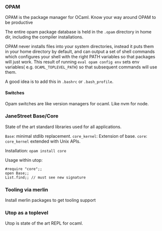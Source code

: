 
### OPAM

OPAM is the package manager for OCaml.
Know your way around OPAM to be productive

The entire opam package database is held in the `.opam` directory in home dir,
including the compiler installations.

OPAM never installs files into your system directories, instead it puts
them in your home directory by default,
and can output a set of shell commands which configures your shell with the
right PATH variables so that packages will just work.
This result of running
`eval opam config env`
sets env variables( e.g. `OCAML_TOPLEVEL_PATH`)
so that subsequent commands will use them.

A good idea is to add this in `.bashrc` or `.bash_profile`.



#### Switches

Opam switches are like version managers for ocaml. Like nvm for node.


### JaneStreet Base/Core

State of the art standard libraries used for all applications.

`Base`: minimal stdlib replacement.
`core_kernel`: Extension of base.
`core`: `core_kernel` extended with Unix APIs.

Installation: `opam install core`

Usage within utop:
```utop
#require "core";;
open Base;;
List.find;; // must see new signature
```

### Tooling via merlin

Install merlin packages to get tooling support


### Utop as a toplevel

Utop is state of the art REPL for ocaml.



